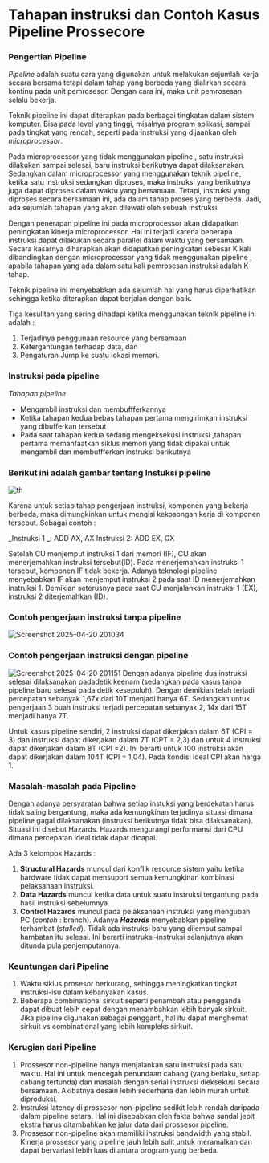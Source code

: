 # Tahapan instruksi dan Contoh Kasus Pipeline Prossecore

### Pengertian Pipeline
  _Pipeline_ adalah suatu cara yang digunakan untuk melakukan sejumlah kerja secara bersama tetapi dalam tahap yang berbeda yang dialirkan secara kontinu pada unit pemrosesor. Dengan cara ini, maka unit pemrosesan selalu bekerja.

Teknik pipeline ini dapat diterapkan pada berbagai tingkatan dalam sistem komputer. Bisa pada level yang tinggi, misalnya program aplikasi, sampai pada tingkat yang rendah, seperti pada instruksi yang dijaankan oleh _microprocessor_.

 Pada microprocessor yang tidak menggunakan  pipeline , satu instruksi dilakukan sampai selesai, baru instruksi berikutnya dapat dilaksanakan. Sedangkan dalam microprocessor yang menggunakan teknik pipeline, ketika satu instruksi sedangkan diproses, maka instruksi yang berikutnya juga dapat diproses dalam waktu yang bersamaan. Tetapi, instruksi yang diproses secara bersamaan ini, ada dalam tahap proses yang berbeda. Jadi, ada sejumlah tahapan yang akan dilewati oleh sebuah instruksi.

   Dengan penerapan  pipeline  ini pada microprocessor akan didapatkan peningkatan kinerja microprocessor. Hal ini terjadi karena beberapa instruksi dapat dilakukan secara parallel dalam waktu yang bersamaan. Secara kasarnya diharapkan akan didapatkan peningkatan sebesar K kali dibandingkan dengan microprocessor yang tidak menggunakan  pipeline , apabila tahapan yang ada dalam satu kali pemrosesan instruksi adalah K tahap.

  Teknik  pipeline  ini menyebabkan ada sejumlah hal yang harus diperhatikan sehingga ketika diterapkan dapat berjalan dengan baik.

Tiga kesulitan yang sering dihadapi ketika menggunakan teknik  pipeline  ini adalah :
 1. Terjadinya penggunaan resource yang bersamaan
 2. Ketergantungan terhadap data, dan
 3. Pengaturan Jump ke suatu lokasi memori.

### Instruksi pada pipeline
_Tahapan pipeline_
  - Mengambil instruksi dan membuffferkannya
  - Ketika tahapan kedua bebas tahapan pertama mengirimkan instruksi yang dibufferkan tersebut
  - Pada saat tahapan kedua sedang mengeksekusi instruksi ,tahapan pertama memanfaatkan siklus       memori yang tidak dipakai untuk mengambil dan membuffferkan instruksi berikutnya

### Berikut ini adalah gambar tentang Instuksi pipeline

![th](https://github.com/user-attachments/assets/2512b8c7-9b1b-469f-becc-97b19ebb82ea)

Karena untuk setiap tahap pengerjaan instruksi, komponen yang bekerja berbeda, maka dimungkinkan untuk mengisi kekosongan kerja di komponen tersebut. Sebagai contoh :

_Instruksi  1 _: ADD  AX, AX Instruksi 2: ADD EX, CX

Setelah CU menjemput instruksi 1 dari memori (IF), CU akan menerjemahkan instruksi tersebut(ID). Pada menerjemahkan instruksi  1 tersebut, komponen IF tidak bekerja. Adanya teknologi pipeline menyebabkan IF akan menjemput instruksi 2 pada saat ID menerjemahkan instruksi 1. Demikian seterusnya pada saat CU menjalankan instruksi 1 (EX), instruksi 2 diterjemahkan (ID).
### Contoh pengerjaan instruksi tanpa pipeline

![Screenshot 2025-04-20 201034](https://github.com/user-attachments/assets/baea252b-7265-4aea-a4b7-f4abf8cf1891)

### Contoh pengerjaan instruksi dengan pipeline

![Screenshot 2025-04-20 201151](https://github.com/user-attachments/assets/14b8b622-0b45-40bf-af4b-344c942e9f98)
  Dengan adanya  pipeline  dua instruksi selesai dilaksanakan padadetik keenam (sedangkan pada kasus tanpa pipeline baru selesai pada detik kesepuluh). Dengan demikian telah terjadi percepatan sebanyak 1,67x dari 10T menjadi hanya 6T. Sedangkan untuk pengerjaan 3 buah instruksi terjadi percepatan sebanyak 2, 14x dari 15T menjadi hanya 7T.

  Untuk kasus  pipeline  sendiri, 2 instruksi dapat dikerjakan dalam 6T (CPI = 3) dan instruksi dapat dikerjakan dalam 7T (CPT = 2,3) dan untuk 4 instruksi dapat dikerjakan dalam  8T (CPI =2). Ini berarti untuk 100 instruksi akan dapat dikerjakan dalam 104T (CPI = 1,04). Pada kondisi  ideal CPI akan harga 1.

### Masalah-masalah pada Pipeline
   Dengan adanya persyaratan bahwa setiap instuksi yang berdekatan harus tidak saling bergantung, maka ada kemungkinan terjadinya situasi dimana pipeline gagal dilaksanakan (instruksi berikutnya tidak bisa dilaksanakan). Situasi ini disebut Hazards. Hazards mengurangi performansi dari CPU dimana percepatan ideal tidak dapat dicapai.

Ada 3 kelompok Hazards :
 1. **Structural Hazards** muncul dari konflik resource sistem yaitu ketika hardware tidak dapat mensuport semua kemungkinan kombinasi pelaksanaan instruksi. 
 2. **Data Hazards** muncul ketika data untuk suatu instruksi tergantung pada hasil instruksi sebelumnya. 
 3. **Control Hazards** muncul pada pelaksanaan instruksi yang mengubah PC (_contoh_ : branch).
        Adanya _**Hazards**_ menyebabkan pipeline terhambat (_stalled_). Tidak ada instruksi baru yang dijemput sampai hambatan itu selesai. Ini berarti instruksi-instruksi selanjutnya akan ditunda pula penjemputannya.

### Keuntungan dari Pipeline
 1. Waktu siklus prosesor berkurang, sehingga meningkatkan tingkat instruksi-isu dalam kebanyakan kasus.
 2. Beberapa combinational sirkuit seperti penambah atau pengganda dapat dibuat lebih cepat dengan menambahkan lebih banyak sirkuit.
Jika  pipeline  digunakan sebagai pengganti, hal itu dapat menghemat sirkuit vs combinational yang lebih kompleks sirkuit.

### Kerugian dari Pipeline
 1. Prossesor  non-pipeline hanya menjalankan satu instruksi pada satu waktu. Hal ini untuk mencegah 
    penundaan cabang (yang berlaku, setiap cabang tertunda) dan masalah dengan serial instruksi dieksekusi 
    secara bersamaan. Akibatnya desain lebih sederhana dan lebih murah untuk diproduksi.
 2. Instruksi latency di prossesor non-pipeline sedikit lebih rendah daripada dalam pipeline setara. Hal ini 
    disebabkan oleh fakta bahwa sandal jepit ekstra harus ditambahkan ke jalur data dari prossesor pipeline.
 3. Prossesor non-pipeline akan memiliki instruksi bandwidth yang stabil. Kinerja prossesor yang pipeline 
    jauh lebih sulit untuk meramalkan dan dapat bervariasi lebih luas di antara program yang berbeda.
